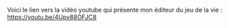 Voici le lien vers la vidéo youtube qui présente mon éditeur du jeu de la vie :
https://youtu.be/4Upv88OFJC8
